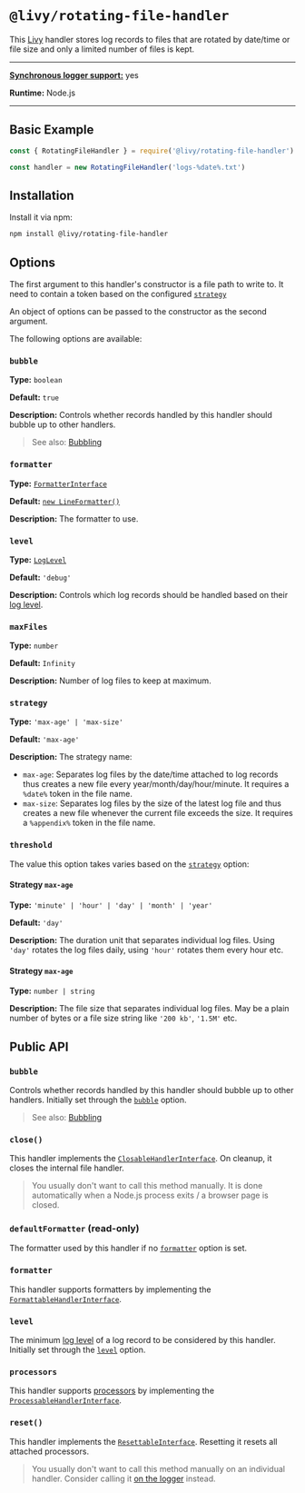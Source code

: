 # `@livy/rotating-file-handler`

This [Livy](../../README.md#readme) handler stores log records to files that are rotated by date/time or file size and only a limited number of files is kept.

---

[**Synchronous logger support:**](../../README.md#synchronous-and-asynchronous-logging) yes

**Runtime:** Node.js

---

## Basic Example

```js
const { RotatingFileHandler } = require('@livy/rotating-file-handler')

const handler = new RotatingFileHandler('logs-%date%.txt')
```

## Installation

Install it via npm:

```bash
npm install @livy/rotating-file-handler
```

## Options

The first argument to this handler's constructor is a file path to write to. It need to contain a token based on the configured [`strategy`](#strategy)

An object of options can be passed to the constructor as the second argument.

The following options are available:

### `bubble`

**Type:** `boolean`

**Default:** `true`

**Description:** Controls whether records handled by this handler should bubble up to other handlers.

> See also: [Bubbling](../../README.md#bubbling)

### `formatter`

**Type:** [`FormatterInterface`](../contracts/README.md#formatterinterface)

**Default:** [`new LineFormatter()`](../line-formatter/README.md#readme)

**Description:** The formatter to use.

### `level`

**Type:** [`LogLevel`](../contracts/README.md#loglevel)

**Default:** `'debug'`

**Description:** Controls which log records should be handled based on their [log level](../../README.md#log-levels).

### `maxFiles`

**Type:** `number`

**Default:** `Infinity`

**Description:** Number of log files to keep at maximum.

### `strategy`

**Type:** `'max-age' | 'max-size'`

**Default:** `'max-age'`

**Description:** The strategy name:

- `max-age`: Separates log files by the date/time attached to log records thus creates a new file every year/month/day/hour/minute. It requires a `%date%` token in the file name.
- `max-size`: Separates log files by the size of the latest log file and thus creates a new file whenever the current file exceeds the size. It requires a `%appendix%` token in the file name.

### `threshold`

The value this option takes varies based on the [`strategy`](#strategy) option:

#### Strategy `max-age`

**Type:** `'minute' | 'hour' | 'day' | 'month' | 'year'`

**Default:** `'day'`

**Description:** The duration unit that separates individual log files. Using `'day'` rotates the log files daily, using `'hour'` rotates them every hour etc.

#### Strategy `max-age`

**Type:** `number | string`

**Description:** The file size that separates individual log files. May be a plain number of bytes or a file size string like `'200 kb'`, `'1.5M'` etc.

## Public API

### `bubble`

Controls whether records handled by this handler should bubble up to other handlers. Initially set through the [`bubble`](#bubble) option.

> See also: [Bubbling](../../README.md#bubbling)

### `close()`

This handler implements the [`ClosableHandlerInterface`](../contracts/README.md#closablehandlerinterface). On cleanup, it closes the internal file handler.

> You usually don't want to call this method manually. It is done automatically when a Node.js process exits / a browser page is closed.

### `defaultFormatter` (read-only)

The formatter used by this handler if no [`formatter`](#formatter) option is set.

### `formatter`

This handler supports formatters by implementing the [`FormattableHandlerInterface`](../contracts/README.md#formattablehandlerinterface).

### `level`

The minimum [log level](../../README.md#log-levels) of a log record to be considered by this handler. Initially set through the [`level`](#level) option.

### `processors`

This handler supports [processors](../../README.md#processors) by implementing the [`ProcessableHandlerInterface`](../contracts/README.md#processablehandlerinterface).

### `reset()`

This handler implements the [`ResettableInterface`](../contracts/README.md#resettableinterface). Resetting it resets all attached processors.

> You usually don't want to call this method manually on an individual handler. Consider calling it [on the logger](../logger/README.md#reset) instead.
